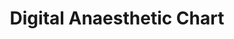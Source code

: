 ---
hackday: "13-london"
title: "Digital Anaesthetic Chart"
summary: "A digital anaesthetic chart that auto populates observation data from a real life anaesthetic monitor! Allows for documenting drugs and procedures"
team:
  - "@willtube4food"
  - "@fredkingham"
  - "@doismellburning"
  - "@mikejthompson"
  - "@marcus_baw"
  - "@the3lectricwiz"
  - "@colinwren"
  - "@knowlesarian"
links:
   code: 
    - "https://github.com/anaesthetic-health-chart"
---